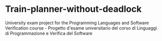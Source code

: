 # Train-planner-without-deadlock
University exam project for the Programming Languages and Software Verification course - Progetto d'esame universitario del corso di Linguaggi di Programmazione e Verifica del Software
